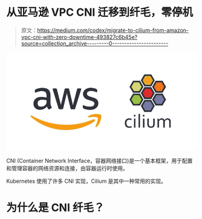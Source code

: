 # 从亚马逊 VPC CNI 迁移到纤毛，零停机

> 原文：<https://medium.com/codex/migrate-to-cilium-from-amazon-vpc-cni-with-zero-downtime-493827c6b45e?source=collection_archive---------0----------------------->

![](img/623ee8374bb20305fcf50a81475e2768.png)

CNI (Container Network Interface，容器网络接口)是一个基本框架，用于配置和管理容器的网络资源和连接，由容器运行时使用。

Kubernetes 使用了许多 CNI 实现，Cilium 是其中一种常用的实现。

# 为什么是 CNI 纤毛？